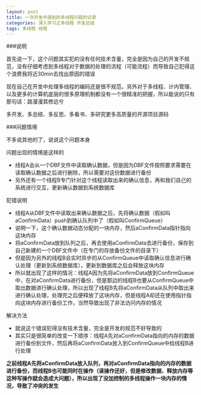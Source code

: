 ```yaml
---
layout: post
title: 一次开发中遇到的多线程问题的记录
categories: 深入学习之多线程 开发总结
tags: 多线程 线程
---
```



###说明

首先说一下，这个问题其实犯的没有任何技术含量，完全是因为自己的开发不规范，没有仔细考虑到多线程对于数据的处理的流程（可能流程）而导致自己犯得这个浪费我将近30min去找出原因的错误

现在自己在开发中处理多线程的编码还是很不规范，另外对于多线程、计内管理、以及更多的计算机底层的很多原理机制都没有一个很精准的把握，所以能说的只有那句话：路漫漫其修远兮

多开发、多总结、多反思、多看书、多研究更多高质量的开源项目源码

###问题情境

不多说其他的了，说说这个问题本身

问题出现的情境是这样的

* 线程A会从一个DBF文件中读取确认数据，但是因为DBF文件按照要求需要在读取确认数据之后进行删除，所以需要对这份数据进行备份
* 另外还有一个线程B专门针对这个线程读取出来的确认信息，再和我们自己的系统进行交互，更新确认数据到系统数据库

犯错说明

* 线程A从DBF文件中读取出来确认数据之后，先将确认数据（假如叫aConfirmData）push到确认队列中了（假如叫ConfirmQueue）
* 说明一下，这个确认数据动态分配的一块内存，然后aConfirmData指针指向这块内存
* 将aConfirmData放到队列之后，再去使用aConfirmData去进行备份，保存到自己新建的一个DBF文件中（在专门的存放备份文件的目录下）
* 但是因为另外的线程B会实时异步的从ConfirmQueue中读取确认信息进行确认处理（更新到系统数据库），更新到数据库之后会释放这块内存
* 所以就出现了这样的情况：线程A因为先将aConfirmData放到ConfirmQueue中，在对aConfirmData进行备份，但是那边的线程B也要从ConfirmQueue中取出数据进行确认处理，所以出现了线程B先将aConfirmData从队列中取出来进行确认处理，处理完之后便释放了这块内存，但是线程A却还在使用指针指向这块内存进行备份工作，当然导致出现了非法访问内存的情况

解决方法

* 就说这个错误犯得没有技术含量，完全是开发的规范不好导致的
* 其实只是很简单的改变一下顺序：线程A先对aConfirmData指向的内存的数据进行备份到文件，然后再将aConfirmData放入到ConfirmQueue中给线程B进行处理

**之前线程A先将aConfirmData放入队列，再对aConfirmData指向的内存的数据进行备份，而线程B也可能同时在操作（读操作还好，但是修改数据、释放内存等这种写操作就会造成大问题），所以出现了没加控制的多线程操作一块内存的情况，导致了冲突的发生**
